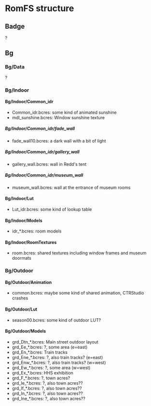 # RomFS structure

## Badge

?

## Bg

### Bg/Data

?

### Bg/Indoor

#### Bg/Indoor/Common_idr

- Common_idr.bcres: some kind of animated sunshine
- mdl_sunshine.bcres: Window sunshine texture

##### Bg/Indoor/Common_idr/fade_wall

- fade_wall10.bcres: a dark wall with a bit of light

##### Bg/Indoor/Common_idr/gallery_wall

- gallery_wall.bcres: wall in Redd's tent

##### Bg/Indoor/Common_idr/museum_wall

- museum_wall.bcres: wall at the entrance of museum rooms

#### Bg/Indoor/Lut

- Lut_idr.bcres: some kind of lookup table

#### Bg/Indoor/Models

- idr_*.bcres: room models

#### Bg/Indoor/RoomTextures

- room.bcres: shared textures including window frames and museum doormats

### Bg/Outdoor

#### Bg/Outdoor/Animation

- common.bcres: maybe some kind of shared animation, CTRStudio crashes

#### Bg/Outdoor/Lut

- season00.bcres: some kind of outdoor LUT?

#### Bg/Outdoor/Models

- grd_Dtn_*.bcres: Main street outdoor layout
- grd_Ee_*.bcres: ?, some area (e=east)
- grd_En_*.bcres: Train tracks
- grd_Ene_*.bcres: ?, also train tracks? (e=east)
- grd_Enw_*.bcres: ?, also train tracks? (w=west)
- grd_Ew_*.bcres: ?, some area (w=west)
- grd_Ex_*.bcres: HHS exhibition
- grd_F_*.bcres: ?, town acres?
- grd_Ie_*.bcres: ?, also town acres??
- grd_If_*.bcres: ?, also town acres??
- grd_In_*.bcres: ?, also town acres??
- grd_Ine_*.bcres: ?, also town acres??
